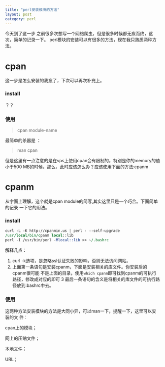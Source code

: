 ```yaml
---
title: "perl安装模块的方法"
layout: post
category: perl
---
```


今天到了这一步
之前很多次想写一个网络爬虫，但是很多时候都无疾而终，这次，简单的记录一下。
perl模块的安装可以有很多的方法，现在我只熟悉两种方法。

# cpan
这一步是怎么安装的我忘了，下次可以再次补充上。

### install
？？

### 使用
>cpan module-name

最简单的杀器是 ：

>man cpan

但是这里有一点注意的是在vps上使用cpan会有限制的，特别是你的memory的值小于500
MB的时候，那么，此时应该怎么办？应该使用下面的方法:cpanm

# cpanm
从字面上理解，这个就是cpan module的简写,其实这里只是一个巧合。下面简单的记录
一下它的用法。

### install

```perl
curl -L -K http://cpanmin.us | perl - --self-upgrade
/usr/local/bin/cpanm local::lib
perl -I /usr/bin/perl -Mlocal::lib >> ~/.bashrc
```
解释几点：

1. curl -k选项，是忽略ssl认证失败的影响，否则无法访问网站。
2. 上面第一条语句是安装cpanm，下面是安装相关的库文件。你安装后的cpanm很可能
不是上面的目录，使用`which cpanm`即可找到cpanm的可执行路径，修改成对应的即可
3 最后一条语句的含义是将相关的库文件的可执行路径放到.bashrc中去。

### 使用
这两种方法安装模块的方法是大同小异，可以man一下，提醒一下，这里可以安装的文
件：

cpan上的模块；

网上的压缩文件；

本地文件；

URL；

